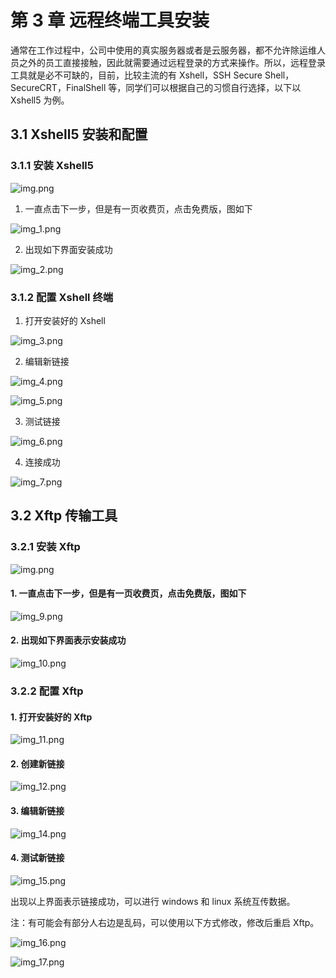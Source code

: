 # 第 3 章 远程终端工具安装

通常在工作过程中，公司中使用的真实服务器或者是云服务器，都不允许除运维人员之外的员工直接接触，因此就需要通过远程登录的方式来操作。所以，远程登录工具就是必不可缺的，目前，比较主流的有 Xshell，SSH Secure Shell，SecureCRT，FinalShell 等，同学们可以根据自己的习惯自行选择，以下以 Xshell5 为例。

## 3.1 Xshell5 安装和配置

### 3.1.1 安装 Xshell5

![img.png](picture/img.png)

1. 一直点击下一步，但是有一页收费页，点击免费版，图如下

![img_1.png](picture/img_1.png)

2. 出现如下界面安装成功

![img_2.png](picture/img_2.png)

### 3.1.2 配置 Xshell 终端

1. 打开安装好的 Xshell

![img_3.png](picture/img_3.png)

2. 编辑新链接

![img_4.png](picture/img_4.png)

![img_5.png](picture/img_5.png)

3. 测试链接

![img_6.png](picture/img_6.png)

4. 连接成功

![img_7.png](picture/img_7.png)

## 3.2 Xftp 传输工具

### 3.2.1 安装 Xftp

![img.png](picture/img_8.png)

#### 1. 一直点击下一步，但是有一页收费页，点击免费版，图如下

![img_9.png](picture/img_9.png)

#### 2. 出现如下界面表示安装成功

![img_10.png](picture/img_10.png)

### 3.2.2 配置 Xftp

#### 1. 打开安装好的 Xftp

![img_11.png](picture/img_11.png)

#### 2. 创建新链接

![img_12.png](picture/img_12.png)

#### 3. 编辑新链接

![img_14.png](picture/img_14.png)

#### 4. 测试新链接

![img_15.png](picture/img_15.png)

出现以上界面表示链接成功，可以进行 windows 和 linux 系统互传数据。

注：有可能会有部分人右边是乱码，可以使用以下方式修改，修改后重启 Xftp。

![img_16.png](picture/img_16.png)

![img_17.png](picture/img_17.png)